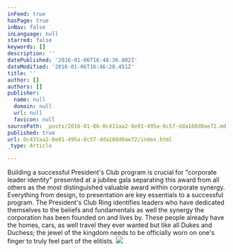 ```yaml
---
inFeed: true
hasPage: true
inNav: false
inLanguage: null
starred: false
keywords: []
description: ''
datePublished: '2016-01-06T16:48:36.802Z'
dateModified: '2016-01-06T16:46:20.451Z'
title: ''
author: []
authors: []
publisher:
  name: null
  domain: null
  url: null
  favicon: null
sourcePath: _posts/2016-01-06-0c431aa2-8e01-495a-8c57-dda188d0ae72.md
published: true
url: 0c431aa2-8e01-495a-8c57-dda188d0ae72/index.html
_type: Article

---
```

Building a successful President's Club program is crucial for "corporate leader identity" presented at a jubilee gala separating this award from all others as the most distinguished valuable award within corporate synergy.  Everything from design, to presentation are key essentials to a successful program.  The President's Club Ring identifies leaders who have dedicated themselves to the beliefs and fundamentals as well the synergy the corporation has been founded on and lives by.  These people already have the homes, cars, as well travel they ever wanted but like all Dukes and Duchess; the jewel of the kingdom needs to be officially worn on one's finger to truly feel part of the elitists.
![](https://the-grid-user-content.s3-us-west-2.amazonaws.com/1b57ef8a-ea97-42a0-9ca4-7067e348a02f.jpg)